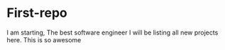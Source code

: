 # First-repo
I am starting, The best software engineer
I will be listing all new projects here. This is so awesome
